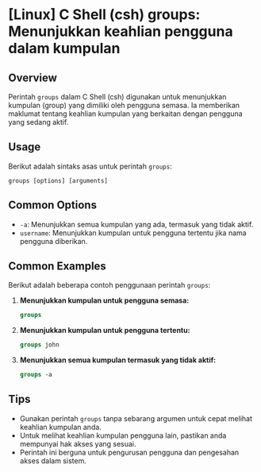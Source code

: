 # [Linux] C Shell (csh) groups: Menunjukkan keahlian pengguna dalam kumpulan

## Overview
Perintah `groups` dalam C Shell (csh) digunakan untuk menunjukkan kumpulan (group) yang dimiliki oleh pengguna semasa. Ia memberikan maklumat tentang keahlian kumpulan yang berkaitan dengan pengguna yang sedang aktif.

## Usage
Berikut adalah sintaks asas untuk perintah `groups`:

```
groups [options] [arguments]
```

## Common Options
- `-a`: Menunjukkan semua kumpulan yang ada, termasuk yang tidak aktif.
- `username`: Menunjukkan kumpulan untuk pengguna tertentu jika nama pengguna diberikan.

## Common Examples
Berikut adalah beberapa contoh penggunaan perintah `groups`:

1. **Menunjukkan kumpulan untuk pengguna semasa:**
   ```csh
   groups
   ```

2. **Menunjukkan kumpulan untuk pengguna tertentu:**
   ```csh
   groups john
   ```

3. **Menunjukkan semua kumpulan termasuk yang tidak aktif:**
   ```csh
   groups -a
   ```

## Tips
- Gunakan perintah `groups` tanpa sebarang argumen untuk cepat melihat keahlian kumpulan anda.
- Untuk melihat keahlian kumpulan pengguna lain, pastikan anda mempunyai hak akses yang sesuai.
- Perintah ini berguna untuk pengurusan pengguna dan pengesahan akses dalam sistem.